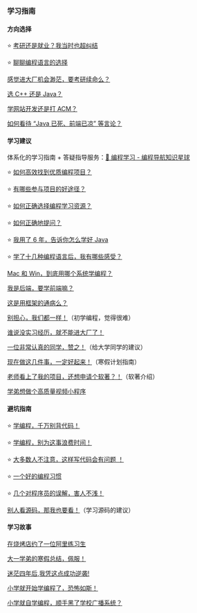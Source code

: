 ### 学习指南

#### 方向选择

⭐️ [考研还是就业？我当时也超纠结](方向选择/考研还是就业？我当时也超纠结.md)

⭐️ [聊聊编程语言的选择](方向选择/聊聊编程语言的选择.md)

[感觉进大厂机会渺茫，要考研续命么？](方向选择/感觉进大厂机会渺茫，要考研续命么？.md)

[选 C++ 还是 Java？](方向选择/选%20C++%20还是%20Java？.md)

[学网站开发还是打 ACM？](方向选择/学网站开发还是打%20ACM？.md)

[如何看待 “Java 已死、前端已凉” 等言论？](方向选择/如何看待%20“Java%20已死、前端已凉”%20等言论？.md)



#### 学习建议

体系化的学习指南 + 答疑指导服务：[💎 编程学习 - 编程导航知识星球](https://yuyuanweb.feishu.cn/wiki/VC1qwmX9diCBK3kidyec74vFnde)



⭐️ [如何高效找到优质编程项目？](学习建议/如何高效找到优质编程项目？.md)

⭐️ [有哪些参与项目的好途径？](学习建议/有哪些参与项目的好途径？.md)

⭐️ [如何正确选择编程学习资源？](学习建议/如何正确选择编程学习资源？.md)

⭐️ [如何正确地提问？](学习建议/如何正确地提问？.md)

⭐️ [我用了 6 年，告诉你怎么学好 Java](学习建议/我用了%206%20年，告诉你怎么学好%20Java.md)

⭐️ [学了十几种编程语言后，我有哪些感受？](学习建议/学了十几种编程语言后，我有哪些感受？.md)

[Mac 和 Win，到底用哪个系统学编程？](学习建议/Mac%20和%20Win，到底用哪个系统学编程？.md)

[我是后端，要学前端嘛？](学习建议/我是后端，要学前端嘛？.md)

[这是用框架的通病么？](学习建议/这是用框架的通病么？.md)

[别担心，我们都一样！](学习建议/别担心，我们都一样！.md)（初学编程，觉得很难）

[谁说没实习经历，就不能进大厂了！](../求职经验/实习/谁说没实习经历，就不能进大厂了！.md)

[一位非常认真的同学，赞之！](学习建议/一位非常认真的同学，赞之！.md)（给大学同学的建议）

[现在做这几件事，一定好起来！](学习建议/现在做这几件事，一定好起来！.md)（寒假计划指南）

[老师看上了我的项目，还想申请个软著？！](学习建议/老师看上了我的项目，还想申请个软著？！.md)（软著介绍）

[学弟想做个高质量视频小程序](学习建议/学弟想做个高质量视频小程序.md)



#### 避坑指南

⭐️ [学编程，千万别背代码！](避坑指南/学编程，千万别背代码！.md)

⭐️ [学编程，别为这事浪费时间！](避坑指南/学编程，别为这事浪费时间！.md)

⭐️ [大多数人不注意，这样写代码会有问题 ！](避坑指南/大多数人不注意，这样写代码会有问题%20！.md)

⭐️ [一个好的编程习惯](避坑指南/一个好的编程习惯.md)

⭐️ [几个对程序员的误解，害人不浅！](避坑指南/几个对程序员的误解，害人不浅！.md)

[别人看源码，那我也要看！](避坑指南/别人看源码，那我也要看！.md)（学习源码的建议）



#### 学习故事

[在烧烤店约了一位阿里练习生](学习故事/在烧烤店约了一位阿里练习生.md)

[大一学弟的寒假总结，佩服！](学习故事/大一学弟的寒假总结，佩服！.md)

[迷茫四年后,我凭这点成功逆袭!](../../编程导航/星球故事/球友经历/迷茫四年后，我凭这点成功逆袭！.md)

[小学就开始学编程了，恐怖如斯！](../../编程导航/星球故事/球友经历/小学就开始学编程了，恐怖如斯！.md)

[小学就自学编程，顺手黑了学校广播系统？](学习故事/小学就自学编程，顺手黑了学校广播系统？.md)